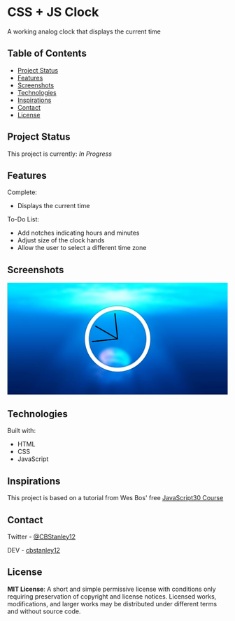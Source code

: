 # CSS + JS Clock
A working analog clock that displays the current time

## Table of Contents
* [Project Status](#project-status)
* [Features](#features)
* [Screenshots](#screenshots)
* [Technologies](#technologies)
* [Inspirations](#inspirations)
* [Contact](#contact)
* [License](#license)

## Project Status
This project is currently: _In Progress_

## Features
Complete:
* Displays the current time

To-Do List:
* Add notches indicating hours and minutes
* Adjust size of the clock hands
* Allow the user to select a different time zone

## Screenshots
![Example Screenshot](./images/js-css-clock.png)

## Technologies
Built with:
* HTML
* CSS
* JavaScript

## Inspirations
This project is based on a tutorial from Wes Bos' free [JavaScript30 Course](https://javascript30.com/)

## Contact
Twitter - [@CBStanley12](https://twitter.com/CBStanley12)

DEV - [cbstanley12](https://dev.to/cbstanley12)

## License
**MIT License**: 
A short and simple permissive license with conditions only requiring preservation of copyright and license notices. Licensed works, modifications, and larger works may be distributed under different terms and without source code.